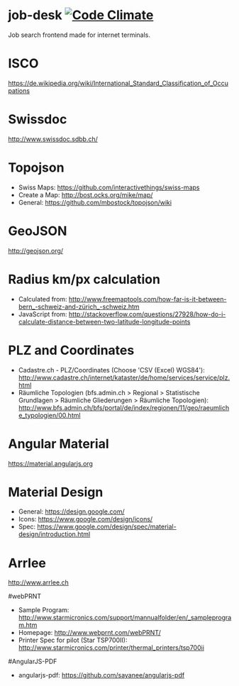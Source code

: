 # job-desk [![Code Climate](https://codeclimate.com/github/alv-ch/job-desk/badges/gpa.svg)](https://codeclimate.com/github/alv-ch/job-desk)
Job search frontend made for internet terminals.


# ISCO
https://de.wikipedia.org/wiki/International_Standard_Classification_of_Occupations

# Swissdoc
http://www.swissdoc.sdbb.ch/

# Topojson
* Swiss Maps: https://github.com/interactivethings/swiss-maps
* Create a Map: http://bost.ocks.org/mike/map/
* General: https://github.com/mbostock/topojson/wiki

# GeoJSON
http://geojson.org/

# Radius km/px calculation
* Calculated from: http://www.freemaptools.com/how-far-is-it-between-bern_-schweiz-and-zürich_-schweiz.htm
* JavaScript from: http://stackoverflow.com/questions/27928/how-do-i-calculate-distance-between-two-latitude-longitude-points

# PLZ and Coordinates
* Cadastre.ch - PLZ/Coordinates (Choose 'CSV (Excel) WGS84'): http://www.cadastre.ch/internet/kataster/de/home/services/service/plz.html
* Räumliche Topologien (bfs.admin.ch > Regional > Statistische Grundlagen > Räumliche Gliederungen > Räumliche Topologien): http://www.bfs.admin.ch/bfs/portal/de/index/regionen/11/geo/raeumliche_typologien/00.html

# Angular Material
https://material.angularjs.org

# Material Design
* General: https://design.google.com/
* Icons: https://www.google.com/design/icons/
* Spec: https://www.google.com/design/spec/material-design/introduction.html

# Arrlee
http://www.arrlee.ch

#webPRNT
* Sample Program: http://www.starmicronics.com/support/mannualfolder/en/_sampleprogram.htm
* Homepage: http://www.webprnt.com/webPRNT/
* Printer Spec for pilot (Star TSP700II): http://www.starmicronics.com/printer/thermal_printers/tsp700ii

#AngularJS-PDF
* angularjs-pdf: https://github.com/sayanee/angularjs-pdf

